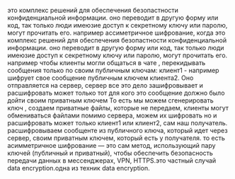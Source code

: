 это комплекс решений для обеспечения безопастности конфиденциальной информации. оно переводит в другую форму или код, так только люди имеюзие доступ к секретному ключу или паролю, могут прочитать его.
например ассиметричное шифрование, когда это комплекс решений для обеспечения безопастности конфиденциальной информации. оно переводит в другую форму или код, так только люди имеюзие доступ к секретному ключу или паролю, могут прочитать его. например чтобы клиенты могли общаться в чате , перекидывать сообщения только по своим публичным ключам:
 клиент1 - например шифрует свое сообщение публичным ключем клиента2. Оно отправляется на сервер, сервер все это дело зашифровывает и расшифровать может только тот для кого это сообщение должно было дойти своим приватным ключем
То есть мы можем сгенерировать ключ , создаем приватные файлы, которые не передаем, клиенты могут обмениваться файлами помимо сервера, можем их шифровать но и расшифровать может только клиент1 или клиент2, сам наш получатель. расшифровываем сообщенте из публичного ключа, который идет через сервер, своим приватным ключем, который есть у получателя.  то есть асимметричное шифрование — это сам  метод, использующий пару ключей (публичный и приватный), чтобы обеспечить безопасность передачи данных в мессенджерах, VPN, HTTPS.это частный случай data encryption.одна из техник data encryption.
